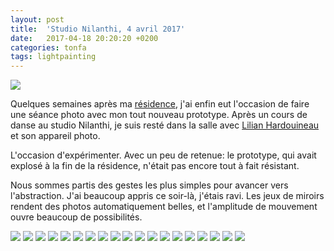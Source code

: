 ```yaml
---
layout: post
title:  'Studio Nilanthi, 4 avril 2017'
date:   2017-04-18 20:20:20 +0200
categories: tonfa
tags: lightpainting
---
```


<img src="/assets/images/tonfa_nilanthi/DSC00055.JPG"/>

Quelques semaines après ma <a href="http://www.inventif.fr/posts/en-rsidence" target="_blank">résidence</a>, j'ai enfin eut l'occasion de faire une séance photo avec mon tout nouveau prototype. Après un cours de danse au studio Nilanthi, je suis resté dans la salle avec <a href="https://vimeo.com/lilianhardouineau" target="_blank">Lilian Hardouineau</a> et son appareil photo.

L'occasion d'expérimenter. Avec un peu de retenue: le prototype, qui avait explosé à la fin de la résidence, n'était pas encore tout à fait résistant.
<!--more-->

Nous sommes partis des gestes les plus simples pour avancer vers l'abstraction. J'ai beaucoup appris ce soir-là, j'étais ravi. Les jeux de miroirs rendent des photos automatiquement belles, et l'amplitude de mouvement ouvre beaucoup de possibilités.

<img src="/assets/images/tonfa_nilanthi/DSC00092.JPG"/>

<img src="/assets/images/tonfa_nilanthi/DSC00120.JPG"/>

<img src="/assets/images/tonfa_nilanthi/DSC00124.JPG"/>

<img src="/assets/images/tonfa_nilanthi/DSC00127.JPG"/>

<img src="/assets/images/tonfa_nilanthi/DSC00136.JPG"/>

<img src="/assets/images/tonfa_nilanthi/DSC00144.JPG"/>

<img src="/assets/images/tonfa_nilanthi/DSC00148.JPG"/>

<img src="/assets/images/tonfa_nilanthi/DSC00151.JPG"/>

<img src="/assets/images/tonfa_nilanthi/DSC00153.JPG"/>

<img src="/assets/images/tonfa_nilanthi/DSC00175.JPG"/>

<img src="/assets/images/tonfa_nilanthi/DSC00183.JPG"/>

<img src="/assets/images/tonfa_nilanthi/DSC00203.JPG"/>

<img src="/assets/images/tonfa_nilanthi/DSC00204.JPG"/>

<img src="/assets/images/tonfa_nilanthi/DSC00205.JPG"/>

<img src="/assets/images/tonfa_nilanthi/DSC00212.JPG"/>

<img src="/assets/images/tonfa_nilanthi/DSC00222.JPG"/>

<img src="/assets/images/tonfa_nilanthi/DSC00226.JPG"/>

<img src="/assets/images/tonfa_nilanthi/DSC00228.JPG"/>

<img src="/assets/images/tonfa_nilanthi/DSC00236.JPG"/>
